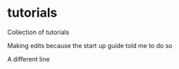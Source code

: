# tutorials
Collection of tutorials 

Making edits because the start up guide told me to do so

A different line


